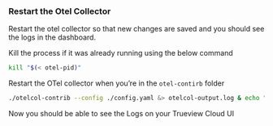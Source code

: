 ### Restart the Otel Collector

Restart the otel collector so that new changes are saved and you should see the logs in the dashboard.

Kill the process if it was already running using the below command
```bash
kill "$(< otel-pid)"
```

Restart the OTel collector when you’re in the `otel-contirb` folder
```bash
./otelcol-contrib --config ./config.yaml &> otelcol-output.log & echo "$!" > otel-pid
```

Now you should be able to see the Logs on your Trueview Cloud UI
